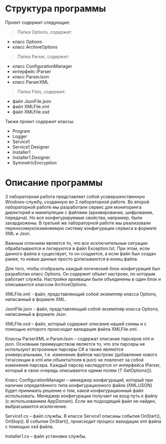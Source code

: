 # Структура программы

Проект содержит следующие:
> Папка Options, содержит:
  - класс Options
  - класс ArchiveOptions
> Папка Parser, содержит:
  - класс ConfigurationManager
  - интерфейс IParser
  - класс ParserJson
  - класс ParserXML
> Папка Files, содержит:
  - файл JsonFile.json
  - файл XMLFile.xml
  - файл XMLFile.xsd

Также проект содержит классы:
- Program
- Logger
- Service1
- Service1.Designer
- Installer1
- Installer1.Designer
- SymmetricEncryption

# Описание программы

3 лабораторная работа представляет собой усовершенственную Windows-службу, созданную во 2 лабораторной работе. Во второй лабораторной работе мы разработали сервис для мониторинга директорий и манипуляции с файлами (архивирование, шифрование, передача). Но все конфигурируемые свойства, например, были захардкожены. В третьей же лабораторной работе мы реализовали переносимую/изменяемую систему конфигурации сервиса в формате XML и Json. 

Важным отличием является то, что все исключительные ситуации обрабатываются и логируются в файл Exception.txt. При этом, если данного файла е существует, то он создается, а если файл был создан ранее, то новые данные просто дописываются в конец файла.

Для того, чтобы отобразить каждый логический блок конфигураций был разработан класс Options. Он содержит объект настроек, по которым работает служба. Настройки архивации были объединены в один блок и описываются классом ArchiveOptions.

XMLFile.xml - файл, представляющий собой экземпляр класса Options, написанный в формате XML.

JsonFile.json - файл, представляющий собой экземпляр класса Options, написанный в формате Json.

XMLFile.xsd – файл, который содержит описание нашей схемы и с помощью которого происходит валидация файла XMLFile.xml.

Классы ParserXML и ParserJson – содержат описание парсеров xml и json. Основным преимуществом является то, что эти парсеры не используют встроенные парсеры C# а также являются универсальными, т.е. изменение файлов настроек (добавление нового тэга/секции в xml или объекта/поля в json) не повлечет за собой изменения парсера. Каждый парсер наследуется от интерфейса IParser, который в свою очередь описывается одним полем (T GetOptions()).

Класс ConfigurationManager – менеджер конфигураций, который при наличии определённого типа конфигурационного файла (XML/JSON) будет принимать решение о том, какой конфигурационный файл использовать. Менеджер конфигурации получает на вход путь к файлу (с использованием AppDomain). Если же подходящий файл не найден, выбрасывается исключение.

Service1.cs – файл службы. В классе Service1 описаны события OnStart(), OnStop(). В событии OnStart(), происходит процесс валидации xml файла с помощью xsd файла.

Installer1.cs – файл установки службы.
